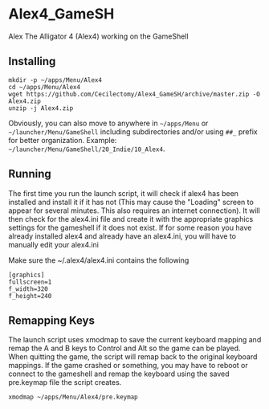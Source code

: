 # Alex4_GameSH
Alex The Alligator 4 (Alex4) working on the GameShell

## Installing

```
mkdir -p ~/apps/Menu/Alex4
cd ~/apps/Menu/Alex4
wget https://github.com/Cecilectomy/Alex4_GameSH/archive/master.zip -O Alex4.zip
unzip -j Alex4.zip
```

Obviously, you can also move to anywhere in `~/apps/Menu` or `~/launcher/Menu/GameShell` including subdirectories and/or using `##_` prefix for better organization. Example: `~/launcher/Menu/GameShell/20_Indie/10_Alex4`.

## Running

The first time you run the launch script, it will check if alex4 has been installed and install it if it has not (This may cause the "Loading" screen to appear for several minutes. This also requires an internet connection). It will then check for the alex4.ini file and create it with the appropriate graphics settings for the gameshell if it does not exist. If for some reason you have already installed alex4 and already have an alex4.ini, you will have to manually edit your alex4.ini

Make sure the ~/.alex4/alex4.ini contains the following
```
[graphics]
fullscreen=1
f_width=320
f_height=240
```

## Remapping Keys

The launch script uses xmodmap to save the current keyboard mapping and remap the A and B keys to Control and Alt so the game can be played. When quitting the game, the script will remap back to the original keyboard mappings. If the game crashed or something, you may have to reboot or connect to the gameshell and remap the keyboard using the saved pre.keymap file the script creates.

`xmodmap ~/apps/Menu/Alex4/pre.keymap`
